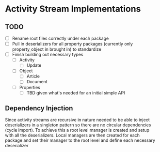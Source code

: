 # Activity Stream Implementations

## TODO
- [ ] Rename root files correctly under each package
- [ ] Pull in deserializers for all property packages (currently only property_object in brought in) to standardize
- [ ] Finish building out necessary types
  - [ ] Activity
    - [ ] Update
  - [ ] Object
    - [ ] Article
    - [ ] Document
  - [ ] Properties
    - [ ] TBD given what's needed for an initial simple API

## Dependency Injection
Since activity streams are recursive in nature needed to be able to inject deserializers in a singleton pattern
so there are no circular dependencies (cycle import). To achieve this a root level manager is created and setup
with all the deserializers. Local managers are then created for each package and set their manager to the root
level and define each necessary deserializer